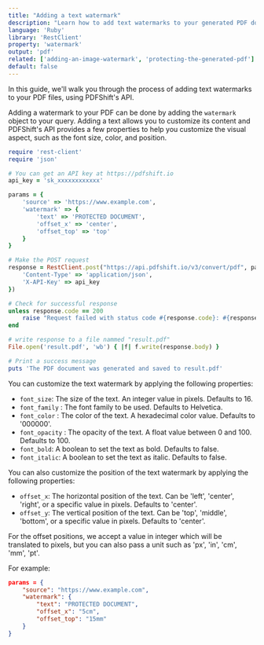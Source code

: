 ```yaml
---
title: "Adding a text watermark"
description: "Learn how to add text watermarks to your generated PDF document using Ruby and the RestClient library. With this guide, you'll be able to add watermarks on top of your generated PDFs easily with a quick request to PDFShift's API."
language: 'Ruby'
library: 'RestClient'
property: 'watermark'
output: 'pdf'
related: ['adding-an-image-watermark', 'protecting-the-generated-pdf']
default: false
---
```


In this guide, we'll walk you through the process of adding text watermarks to your PDF files, using PDFShift's API.

Adding a watermark to your PDF can be done by adding the `watermark` object to your query. Adding a text allows you to customize its content and PDFShift's API provides a few properties to help you customize the visual aspect, such as the font size, color, and position.

```ruby
require 'rest-client'
require 'json'

# You can get an API key at https://pdfshift.io
api_key = 'sk_xxxxxxxxxxxx'

params = {
    'source' => 'https://www.example.com',
    'watermark' => {
        'text' => 'PROTECTED DOCUMENT',
        'offset_x' => 'center',
        'offset_top' => 'top'
    }
}

# Make the POST request
response = RestClient.post("https://api.pdfshift.io/v3/convert/pdf", params.to_json, {
    'Content-Type' => 'application/json',
    'X-API-Key' => api_key
})

# Check for successful response
unless response.code == 200
    raise "Request failed with status code #{response.code}: #{response.body}"
end

# write response to a file nammed "result.pdf"
File.open('result.pdf', 'wb') { |f| f.write(response.body) }

# Print a success message
puts 'The PDF document was generated and saved to result.pdf'
```

You can customize the text watermark by applying the following properties:

 * `font_size`: The size of the text. An integer value in pixels. Defaults to 16.
 * `font_family` : The font family to be used. Defaults to Helvetica.
 * `font_color` : The color of the text. A hexadecimal color value. Defaults to '000000'.
 * `font_opacity` : The opacity of the text. A float value between 0 and 100. Defaults to 100.
 * `font_bold`: A boolean to set the text as bold. Defaults to false.
 * `font_italic`: A boolean to set the text as italic. Defaults to false.

You can also customize the position of the text watermark by applying the following properties:

 * `offset_x`: The horizontal position of the text. Can be 'left', 'center', 'right', or a specific value in pixels. Defaults to 'center'.
 * `offset_y`: The vertical position of the text. Can be 'top', 'middle', 'bottom', or a specific value in pixels. Defaults to 'center'.

For the offset positions, we accept a value in integer which will be translated to pixels, but you can also pass a unit such as 'px', 'in', 'cm', 'mm', 'pt'.

For example:

```json
params = {
    "source": "https://www.example.com",
    "watermark": {
        "text": "PROTECTED DOCUMENT",
        "offset_x": "5cm",
        "offset_top": "15mm"
    }
}
```
